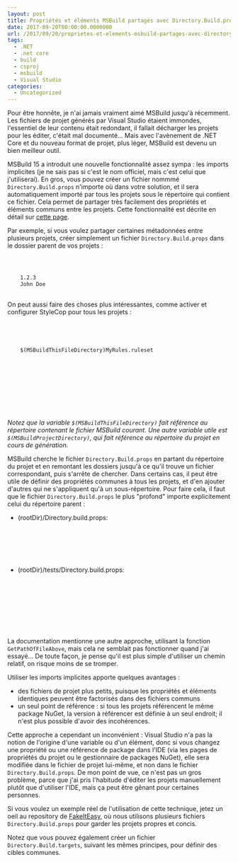 ```yaml
---
layout: post
title: Propriétés et éléments MSBuild partagés avec Directory.Build.props
date: 2017-09-20T00:00:00.0000000
url: /2017/09/20/proprietes-et-elements-msbuild-partages-avec-directory-build-props/
tags:
  - .NET
  - .net core
  - build
  - csproj
  - msbuild
  - Visual Studio
categories:
  - Uncategorized
---
```



Pour être honnête, je n'ai jamais vraiment aimé MSBuild jusqu'à récemment. Les fichiers de projet générés par Visual Studio étaient immondes, l'essentiel de leur contenu était redondant, il fallait décharger les projets pour les éditer, c'était mal documenté... Mais avec l'avènement de .NET Core et du nouveau format de projet, plus léger, MSBuild est devenu un bien meilleur outil.

MSBuild 15 a introduit une nouvelle fonctionnalité assez sympa : les imports implicites (je ne sais pas si c'est le nom officiel, mais c'est celui que j'utiliserai). En gros, vous pouvez créer un fichier nommmé `Directory.Build.props` n'importe où dans votre solution, et il sera automatiquement importé par tous les projets sous le répertoire qui contient ce fichier. Cela permet de partager très facilement des propriétés et éléments communs entre les projets. Cette fonctionnalité est décrite en détail sur [cette page](https://docs.microsoft.com/en-us/visualstudio/msbuild/customize-your-build).

Par exemple, si vous voulez partager certaines métadonnées entre plusieurs projets, créer simplement un fichier `Directory.Build.props` dans le dossier parent de vos projets :

```xml


  
    1.2.3
    John Doe
  
```

On peut aussi faire des choses plus intéressantes, comme activer et configurer StyleCop pour tous les projets :

```xml


  
    
    $(MSBuildThisFileDirectory)MyRules.ruleset
  

  
    
    
    
    
    
  
```

*Notez que la variable `$(MSBuildThisFileDirectory)` fait référence au répertoire contenant le fichier MSBuild courant. Une autre variable utile est `$(MSBuildProjectDirectory)`, qui fait référence au répertoire du projet en cours de génération.*

MSBuild cherche le fichier `Directory.Build.props` en partant du répertoire du projet et en remontant les dossiers jusqu'à ce qu'il trouve un fichier correspondant, puis s'arrête de chercher. Dans certains cas, il peut être utile de définir des propriétés communes à tous les projets, et d'en ajouter d'autres qui ne s'appliquent qu'à un sous-répertoire. Pour faire cela, il faut que le fichier `Directory.Build.props` le plus "profond" importe explicitement celui du répertoire parent :

- (rootDir)/Directory.build.props:


```xml


  
  
  
```

- (rootDir)/tests/Directory.build.props:


```xml


  
  

  
  
  
```

La documentation mentionne une autre approche, utilisant la fonction `GetPathOfFileAbove`, mais cela ne semblait pas fonctionner quand j'ai essayé... De toute façon, je pense qu'il est plus simple d'utiliser un chemin relatif, on risque moins de se tromper.

Utiliser les imports implicites apporte quelques avantages :

- des fichiers de projet plus petits, puisque les propriétés et éléments identiques peuvent être factorisés dans des fichiers communs
- un seul point de référence : si tous les projets référencent le même package NuGet, la version à référencer est définie à un seul endroit; il n'est plus possible d'avoir des incohérences.


Cette approche a cependant un inconvénient : Visual Studio n'a pas la notion de l'origine d'une variable ou d'un élément, donc si vous changez une propriété ou une référence de package dans l'IDE (via les pages de propriétés du projet ou le gestionnaire de packages NuGet), elle sera modifiée dans le fichier de projet lui-même, et non dans le fichier `Directory.Build.props`. De mon point de vue, ce n'est pas un gros problème, parce que j'ai pris l'habitude d'éditer les projets manuellement plutôt que d'utiliser l'IDE, mais ça peut être gênant pour certaines personnes.

Si vous voulez un exemple réel de l'utilisation de cette technique, jetez un oeil au repository de [FakeItEasy](https://github.com/FakeItEasy/FakeItEasy), où nous utilisons plusieurs fichiers `Directory.Build.props` pour garder les projets propres et concis.

Notez que vous pouvez également créer un fichier `Directory.Build.targets`, suivant les mêmes principes, pour définir des cibles communes.

